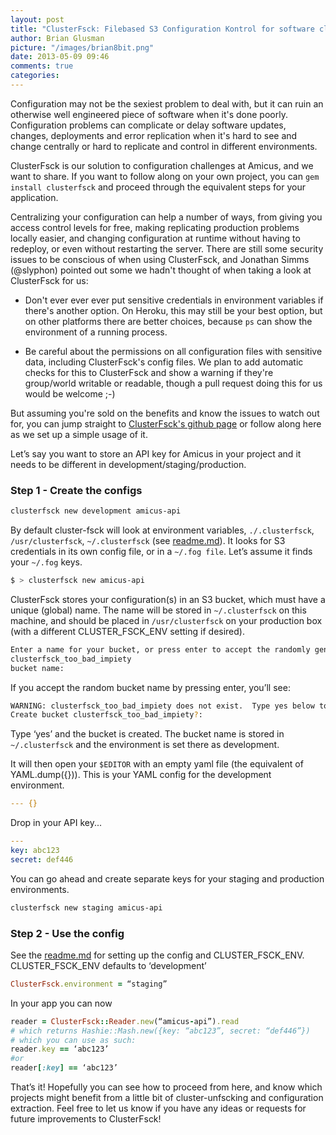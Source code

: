 ```yaml
---
layout: post
title: "ClusterFsck: Filebased S3 Configuration Kontrol for software clusters"
author: Brian Glusman
picture: "/images/brian8bit.png"
date: 2013-05-09 09:46
comments: true
categories:
---
```


Configuration may not be the sexiest problem to deal with, but it can ruin an otherwise well engineered piece of software when it's done poorly. Configuration problems can complicate or delay software updates, changes, deployments and error replication when it's hard to see and change centrally or hard to replicate and control in different environments.

ClusterFsck is our solution to configuration challenges at Amicus, and we want to share. If you want to follow along on your own project, you can `gem install clusterfsck` and proceed through the equivalent steps for your application.

<!--more-->

Centralizing your configuration can help a number of ways, from giving you access control levels for free, making replicating production problems locally easier, and changing configuration at runtime without having to redeploy, or even without restarting the server.  There are still some security issues to be conscious of when using ClusterFsck, and Jonathan Simms (@slyphon) pointed out some we hadn't thought of when taking a look at ClusterFsck for us:

* Don't ever ever ever put sensitive credentials in environment variables if there's another option.  On Heroku, this may still be your best option, but on other platforms there are better choices, because `ps` can show the environment of a running process.

* Be careful about the permissions on all configuration files with sensitive data, including ClusterFsck's config files. We plan to add automatic checks for this to ClusterFsck and show a warning if they're group/world writable or readable, though a pull request doing this for us would be welcome ;-)

But assuming you're sold on the benefits and know the issues to watch out for, you can jump straight to [ClusterFsck's github page](https://github.com/amicus/clusterfsck) or follow along here as we set up a simple usage of it.

Let’s say you want to store an API key for Amicus in your project and it needs to be different in development/staging/production.

### Step 1 - Create the configs
```bash
clusterfsck new development amicus-api
```

By default cluster-fsck will look at environment variables, `./.clusterfsck`,  `/usr/clusterfsck`, `~/.clusterfsck` (see [readme.md](https://github.com/Amicus/clusterfsck/blob/master/README.md)).  It looks for S3 credentials in its own config file, or in a `~/.fog file`.  Let’s assume it finds your `~/.fog` keys.

```bash
$ > clusterfsck new amicus-api
```

ClusterFsck stores your configuration(s) in an S3 bucket, which must have a unique (global) name.
The name will be stored in `~/.clusterfsck` on this machine, and should be placed in
`/usr/clusterfsck` on your production box (with a different CLUSTER_FSCK_ENV setting if desired).

```bash
Enter a name for your bucket, or press enter to accept the randomly generated name:
clusterfsck_too_bad_impiety
bucket name:
```

If you accept the random bucket name by pressing enter, you’ll see:
```bash
WARNING: clusterfsck_too_bad_impiety does not exist.  Type yes below to have it created for you, or return to abort.
Create bucket clusterfsck_too_bad_impiety?:
```
Type ‘yes’ and the bucket is created.  The bucket name is stored in `~/.clusterfsck` and the environment is set there as development.

It will then open your `$EDITOR` with an empty yaml file (the equivalent of YAML.dump({})).  This is your YAML config for the development environment.

```yaml
--- {}
```
Drop in your API key...
```yaml
---
key: abc123
secret: def446
```
You can go ahead and create separate keys for your staging and production environments.
```bash
clusterfsck new staging amicus-api
```

### Step 2 - Use the config

See the [readme.md](https://github.com/Amicus/clusterfsck/blob/master/README.md) for setting up the config and CLUSTER_FSCK_ENV.  CLUSTER_FSCK_ENV defaults to ‘development’
```ruby
ClusterFsck.environment = “staging”
```
In your app you can now
```ruby
reader = ClusterFsck::Reader.new(“amicus-api”).read
# which returns Hashie::Mash.new({key: “abc123”, secret: “def446”})
# which you can use as such:
reader.key == ‘abc123’
#or
reader[:key] == ‘abc123’
```

That’s it! Hopefully you can see how to proceed from here, and know which projects might benefit from a little bit of cluster-unfscking and configuration extraction. Feel free to let us know if you have any ideas or requests for future improvements to ClusterFsck!

